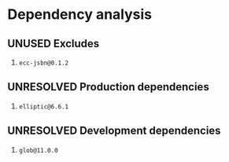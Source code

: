 # Dependency analysis

## UNUSED Excludes

1. `ecc-jsbn@0.1.2`

## UNRESOLVED Production dependencies

1. `elliptic@6.6.1`

## UNRESOLVED Development dependencies

1. `glob@11.0.0`
